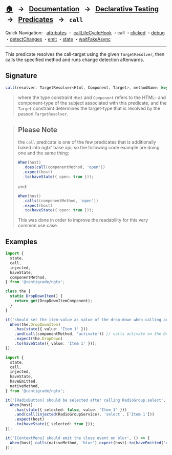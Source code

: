 ## [🏠][home] &nbsp; → &nbsp; **[Documentation][docs]** &nbsp; → &nbsp; [Declarative Testing][index] &nbsp;→ &nbsp; [Predicates][index] &nbsp; → &nbsp; `call`

[home]: ../README.md
[index]: ./index.md
[docs]: ../DOCUMENTATION.md
[declarative]: ../DECLARATIVE_TEST_API.md
[attributes]: ./attributes.md
[calllifecyclehook]: ./call-life-cycle-hook.md
[call]: ./call.md
[clicked]: ./clicked.md
[debug]: ./debug.md
[detectchanges]: ./detect-changes.md
[emit]: ./emit.md
[state]: ./state.md
[waitfakeasync]: ./wait-fake-async.md

Quick Navigation: &nbsp; [attributes] ・ [callLifeCycleHook] ・call ・[clicked] ・[debug] ・[detectChanges] ・[emit] ・[state] ・[waitFakeAsync]

---

This predicate resolves the call-target using the given `TargetResolver`, then calls the specified method and runs change detection afterwards.

## Signature

```ts
call(resolver: TargetResolver<Html, Component, Target>, methodName: keyof Target, args?: any[]);
```

> where the type constraint `Html` and `Component` refers to the HTML- and component-type of the subject associated with this predicate; and the `Target` constraint determines the target-type that is resolved by the passed `TargetResolver`.

> ## Please Note
>
> the `call` predicate is one of the few predicates that is additionally baked into ngtx' base api; so
> the following code example are doing one and the same thing:
>
> ```ts
> When(host)
>   .does(call(componentMethod, 'open'))
>   .expect(host)
>   .to(haveState({ open: true }));
> ```
>
> and:
>
> ```ts
> When(host)
>   .calls((componentMethod, 'open'))
>   .expect(host)
>   .to(haveState({ open: true }));
> ```
>
> This was done in order to improve the readability for this very common use case.

## Examples

```ts
import {
  state,
  call,
  injected,
  haveState,
  componentMethod,
} from '@centigrade/ngtx';

class the {
  static DropDownItem() {
    return get(DropDownItemComponent);
  }
}

it('should set the item-value as value of the drop-down when calling activate on it', () => {
  When(the.DropDownItem)
    .has(state({ value: 'Item 1' }))
    .and(call(componentMethod, 'activate')) // calls activate on the DropDownItem
    .expect(the.DropDown)
    .to(haveState({ value: 'Item 1' }));
});
```

```ts
import {
  state,
  call,
  injected,
  haveState,
  haveEmitted,
  nativeMethod,
} from '@centigrade/ngtx';

it('[RadioButton] should be selected after calling RadioGroup.select', () => {
  When(host)
    .has(state({ selected: false, value: 'Item 1' }))
    .and(call(injected(RadioGroupService), 'select', ['Item 1']))
    .expect(host)
    .to(haveState({ selected: true }));
});

it('[ContextMenu] should emit the close event on blur', () => {
  When(host).calls(nativeMethod, 'blur').expect(host).to(haveEmitted('close'));
});
```

